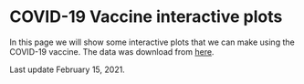 # COVID-19 Vaccine interactive plots

In this page we will show some interactive plots that we can make using the COVID-19 vaccine. The data was download from [here](https://launchandscalefaster.org/COVID-19).

Last update February 15, 2021.
